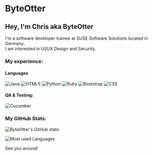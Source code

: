 # ByteOtter
## Hey, I'm Chris aka ByteOtter

I'm a software developer trainee at SUSE Software Solutions located in Germany.<br/>
I am interested in UI/UX Design and Security.

### My experience:

#### Languages

![Java](https://img.shields.io/badge/java--yellow?style=for-the-badge&logo=java11&logoColor=yellow) 
![HTML5](https://img.shields.io/badge/html5--informational?style=for-the-badge&logo=html5&logoColor=informational) 
![Python](https://img.shields.io/badge/python--brightgreen?style=for-the-badge&logo=python&logoColor=brightgreen) 
![Ruby](https://img.shields.io/badge/ruby--red?style=for-the-badge&logo=ruby&logoColor=red)
![Bootstrap](https://img.shields.io/badge/bootstrap--white?style=for-the-badge&logo=bootstrap&logoColor=white)
![CSS](https://img.shields.io/badge/css--violet?style=for-the-badge&logo=css3&logoColor=violet)

#### QA & Testing:

![Cucumber](https://img.shields.io/badge/cucumber--green?style=for-the-badge&logo=cucumber&logoColor=green)


### My GitHub Stats:

![ByteOtter's GitHub stats](https://github-readme-stats.vercel.app/api?username=ByteOtter&&hide_border=true&count_private=true&hide_title=true&show_icons=true&theme=transparent)

![Most used Languages](https://github-readme-stats.vercel.app/api/top-langs/?username=byteotter&hide_title=true&theme=transparent&hide_border=true&count-private=true&layout=compact)


See you around!
